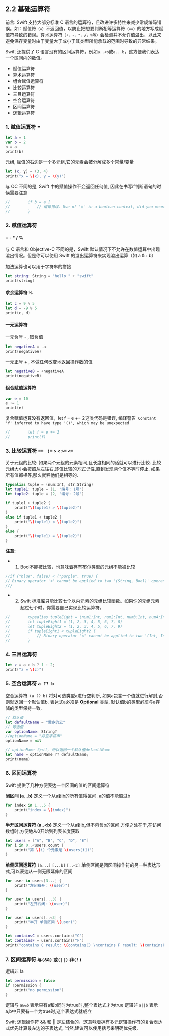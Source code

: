 ## 2.2 基础运算符

前言: Swift 支持大部分标准 C 语言的运算符，且改进许多特性来减少常规编码错误。如：赋值符`（=）`不返回值，以防止把想要判断相等运算符`（==）`的地方写成赋值符导致的错误。算术运算符`（+，-，*，/，%等）`会检测并不允许值溢出，以此来避免保存变量时由于变量大于或小于其类型所能承载的范围时导致的异常结果。

Swift 还提供了 C 语言没有的区间运算符，例如` a..<b `或` a...b `，这方便我们表达一个区间内的数值。

- 赋值运算符
- 算术运算符
- 组合赋值运算符
- 比较运算符
- 三目运算符
- 空合运算符
- 区间运算符
- 逻辑运算符

### 1. 赋值运算符 =
``` swift
let a = 1
var b = 2
b = a
print(b)
```
元组, 赋值的右边是一个多元组,它的元素会被分解成多个常量/变量
``` swift
let (x, y) = (3, 4)
print("x = \(x), y = \(y)")
```

与 OC 不同的是, Swift 中的赋值操作不会返回任何值, 因此在书写if判断语句的时候需要注意
``` swift
//        if b = a {
//            // 编译错误. Use of '=' in a boolean context, did you mean '=='?
//        }
```


### 2. 赋值运算符

#### + - * / %

与 C 语言和 Objective-C 不同的是，Swift 默认情况下不允许在数值运算中出现溢出情况。但是你可以使用 Swift 的溢出运算符来实现溢出运算（如 a &+ b）

加法运算也可以用于字符串的拼接
``` swift
let string: String = "hello " + "swift"
print(string)
```
#### 求余运算符 %
``` swift
let c = 9 % 5
let d = -9 % 5
print(c, d)
```

#### 一元运算符
一元负号 - , 取负值
``` swift
let negativeA = -a
print(negativeA)
```
一元正号 + , 不做任何改变地返回操作数的值
``` swift
let negativeB = +negativeA
print(negativeB)
```

#### 组合赋值运算符
``` swift
var e = 10
e += 1
print(e)
```
复合赋值运算没有返回值，let f = e += 2这类代码是错误, 编译警告` Constant 'f' inferred to have type '()', which may be unexpected`
``` swift
//        let f = e += 2
//        print(f)
```

### 3. 比较运算符  `== `  `!=`   `>`  `<`  `>=`  `<=`
关于元组的比较: 如果两个元组的元素相同,且长度相同的话就可以进行比较. 比较元组大小会按照从左往右,逐值比较的方式记性,直到发现两个值不等时停止. 如果所有值都相等,那么就秤他们是相等的.
``` swift
typealias tuple = (num:Int, str:String)
let tuple1: tuple = (1, "编号: 1号")
let tuple2: tuple = (2, "编号: 2号")

if tuple1 > tuple2 {
    print("\(tuple1) > \(tuple2)")
}
else if tuple1 < tuple2 {
    print("\(tuple1) < \(tuple2)")
}
else {
    print("\(tuple1) = \(tuple2)")
}
```

**注意:**
- 1. Bool不能被比较，也意味着存有布尔类型的元组不能被比较
``` swift
//if ("blue", false) < ("purple", true) {
// Binary operator '<' cannot be applied to two '(String, Bool)' operands
//}
```

- 2. Swift 标准库只能比较七个以内元素的元组比较函数。如果你的元组元素超过七个时，你需要自己实现比较运算符。
``` swift
//        typealias tupleEight = (num1:Int, num2:Int, num3:Int, num4:Int, num5:Int, num6:Int, num7:Int, num8:Int)
//        let tupleEight1 = (1, 2, 3, 4, 5, 6, 7, 8)
//        let tupleEight2 = (1, 2, 3, 4, 5, 6, 7, 9)
//        if tupleEight1 < tupleEight2 {
//            // Binary operator '<' cannot be applied to two '(Int, Int, Int, Int, Int, Int, Int, Int)' operands
//        }
```

### 4. 三目运算符
``` swift
let z = a > b ? 1 : 2;
print("z = \(z)")
```

### 5. 空合运算符 `a ?? b`
空合运算符` (a ?? b)` 将对可选类型a进行空判断, 如果a包含一个值就进行解封,否则就返回一个默认值b. 表达式a必须是 **Optional** 类型, 默认值b的类型必须与a存储的类型保持一致.

``` swift
// 默认值
let defaultName = "爨乡的云"
// 可选值
var optionName: String?
//optionName = "非空字符串"
optionName = nil

// optionName 为nil, 所以返回一个默认值defaultName
let name = optionName ?? defaultName;
print(name)
```

### 6. 区间运算符
Swift 提供了几种方便表达一个区间的值的区间运算符

**闭区间 (a...b)** 定义一个从a到b的所有值得区间. a的值不能超过b
``` swift
for index in 1...5 {
    print("index = \(index)")
}
```

**半开区间运算符 (a..<b)**  定义一个从a到b,但不包含b的区间.方便之处在于,在访问数组时,方便地从0开始到列表长度获取
``` swift
let users = ["A", "B", "C", "D", "E"]
for i in 0..<users.count {
    print("第 \(i) 个元素是 \(users[i])")
}
```

**单侧区间运算符** `[a...]` `[...b]` `[..<c]`
单侧区间是闭区间操作符的另一种表达形式,可以表达从一侧无限延伸的区间
``` swift
for user in users[3...] {
    print("左闭右开: \(user)")
}

for user in users[...3] {
    print("左开右闭: \(user)")
}

for user in users[..<3] {
    print("半开 单侧区间 \(user)")
}

let containsC = users.contains("C")
let containsF = users.contains("F")
print("contains C result: \(containsC) \ncontains F result: \(containsF)")
```

### 7. 区间运算符 `与(&&)`  `或(||)`  `非(!)`
逻辑非 !a
``` swift
let permission = false
if !permission {
    print("no permission")
}
```

逻辑与 `a&&b` 表示只有a和b同时为true时,整个表达式才为true
逻辑非 `a||b` 表示a,b中只要有一个为true时,这个表达式就成立

Swift 逻辑操作符 && 和 || 是左结合的，这意味着拥有多元逻辑操作符的复合表达式优先计算最左边的子表达式, 当然,建议可以使用括号来明确优先级.
